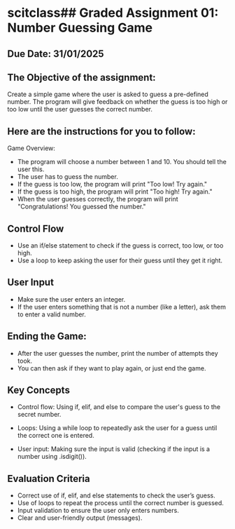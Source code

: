 # scitclass## Graded Assignment 01: Number Guessing Game 

## Due Date: 31/01/2025

## The Objective of the assignment:

Create a simple game where the user is asked to guess a pre-defined number. The program will give feedback on whether the guess is too high or too low until the user guesses the correct number.

## Here are the instructions for you to follow:

Game Overview:

* The program will choose a number between 1 and 10. You should tell the user this.
* The user has to guess the number.
* If the guess is too low, the program will print "Too low! Try again."
* If the guess is too high, the program will print "Too high! Try again."
* When the user guesses correctly, the program will print "Congratulations! You guessed the number."

##  Control Flow

* Use an if/else statement to check if the guess is correct, too low, or too high.
* Use a loop to keep asking the user for their guess until they get it right.

## User Input

* Make sure the user enters an integer.
* If the user enters something that is not a number (like a letter), ask them to enter a valid number.
  
## Ending the Game:

* After the user guesses the number, print the number of attempts they took.
* You can then ask if they want to play again, or just end the game.

## Key Concepts 

* Control flow: Using if, elif, and else to compare the user's guess to the secret number.

* Loops: Using a while loop to repeatedly ask the user for a guess until the correct one is entered.

* User input: Making sure the input is valid (checking if the input is a number using .isdigit()).

## Evaluation Criteria

* Correct use of if, elif, and else statements to check the user’s guess.
* Use of loops to repeat the process until the correct number is guessed.
* Input validation to ensure the user only enters numbers.
* Clear and user-friendly output (messages).

